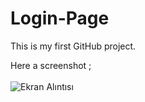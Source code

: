 # Login-Page

This is my first GitHub project.

Here a screenshot ;
<br>
<br>
![Ekran Alıntısı](https://github.com/AhmetAvci0245/Logiin-Page/assets/144915492/17a3794a-802c-4609-8ec3-1325fda1e4e9)

